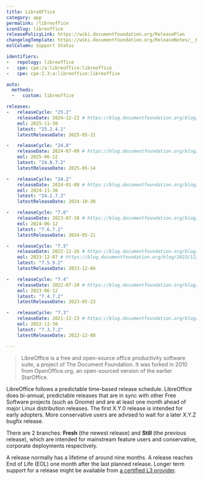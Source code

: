 ```yaml
---
title: LibreOffice
category: app
permalink: /libreoffice
iconSlug: libreoffice
releasePolicyLink: https://wiki.documentfoundation.org/ReleasePlan
changelogTemplate: https://wiki.documentfoundation.org/ReleaseNotes/__RELEASE_CYCLE__
eolColumn: Support Status

identifiers:
-   repology: libreoffice
-   cpe: cpe:/a:libreoffice:libreoffice
-   cpe: cpe:2.3:a:libreoffice:libreoffice

auto:
  methods:
  -   custom: libreoffice

releases:
-   releaseCycle: "25.2"
    releaseDate: 2024-12-22 # https://blog.documentfoundation.org/blog/2025/02/06/libreoffice-25-2/
    eol: 2025-11-30
    latest: "25.2.4.1"
    latestReleaseDate: 2025-05-21

-   releaseCycle: "24.8"
    releaseDate: 2024-07-09 # https://blog.documentfoundation.org/blog/2024/08/22/libreoffice-248/
    eol: 2025-06-12
    latest: "24.8.7.2"
    latestReleaseDate: 2025-05-14

-   releaseCycle: "24.2"
    releaseDate: 2024-01-08 # https://blog.documentfoundation.org/blog/2024/01/31/libreoffice-24-2/
    eol: 2024-11-30
    latest: "24.2.7.2"
    latestReleaseDate: 2024-10-30

-   releaseCycle: "7.6"
    releaseDate: 2023-07-10 # https://blog.documentfoundation.org/blog/2023/08/21/libreoffice-7-6-community/
    eol: 2024-06-12
    latest: "7.6.7.2"
    latestReleaseDate: 2024-05-21

-   releaseCycle: "7.5"
    releaseDate: 2022-12-26 # https://blog.documentfoundation.org/blog/2023/02/02/tdf-announces-libreoffice-75-community/
    eol: 2023-12-07 # https://blog.documentfoundation.org/blog/2023/12/07/libreoffice-764-and-759/
    latest: "7.5.9.2"
    latestReleaseDate: 2023-12-04

-   releaseCycle: "7.4"
    releaseDate: 2022-07-10 # https://blog.documentfoundation.org/blog/2022/08/18/libreoffice-7-4-community/
    eol: 2023-06-12
    latest: "7.4.7.2"
    latestReleaseDate: 2023-05-23

-   releaseCycle: "7.3"
    releaseDate: 2021-12-23 # https://blog.documentfoundation.org/blog/2022/02/02/libreoffice-73-community/
    eol: 2022-11-30
    latest: "7.3.7.2"
    latestReleaseDate: 2022-12-08

---
```


> LibreOffice is a free and open-source office productivity software suite, a project of The
> Document Foundation. It was forked in 2010 from OpenOffice.org, an open-sourced version of the
> earlier StarOffice.

LibreOffice follows a predictable time-based release schedule. LibreOffice does bi-annual,
predictable releases that are in sync with other Free Software projects (such as Gnome) and are at
least one month ahead of major Linux distribution releases. The first X.Y.0 release is intended for
early adopters. More conservative users are advised to wait for a later X.Y.Z bugfix release.

There are 2 branches: **Fresh** (the newest release) and **Still** (the previous release), which are
intended for mainstream feature users and conservative, corporate deployments respectively.

A release normally has a lifetime of around nine months. A release reaches End of Life (EOL) one
month after the last planned release. Longer term support for a release might be available from
[a certified L3 provider](https://www.documentfoundation.org/gethelp/developers/).
